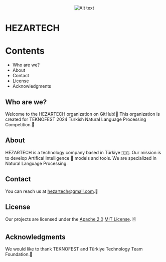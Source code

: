 <div align="center">
<img title="HEZARTECH" alt="Alt text" src="https://github.com/HEZARTECH/.github/tree/main/profile/assets/HEZARTECH_LOGO.png">
</div>

# HEZARTECH


# Contents

- Who are we?
- About
- Contact
- License
- Acknowledgments

## Who are we?

Welcome to the HEZARTECH organization on GitHub!👋 This organization is created for TEKNOFEST 2024 Turkish Natural Language Processing Competition.🏁

## About

HEZARTECH is a technology company based in Türkiye 🇹🇷. Our mission is to develop Artifical Intelligence 🤖 models and tools. We are specialized in Natural Language Processing.

<!--
## Projects

We are currently working on the following projects:

- [Project Name](https://github.com/HEZARTECH/project-name): A brief description of the project.
- [Project Name](https://github.com/HEZARTECH/project-name): A brief description of the project.
-->

## Contact

You can reach us at [hezartech@gmail.com](mailto:hezartech@gmail.com).📩

## License

Our projects are licensed under the [Apache 2.0](https://opensource.org/licenses/apache-2.0) [MIT License](https://opensource.org/licenses/MIT). 🖹



## Acknowledgments

We would like to thank TEKNOFEST and Türkiye Technology Team Foundation.🙏
